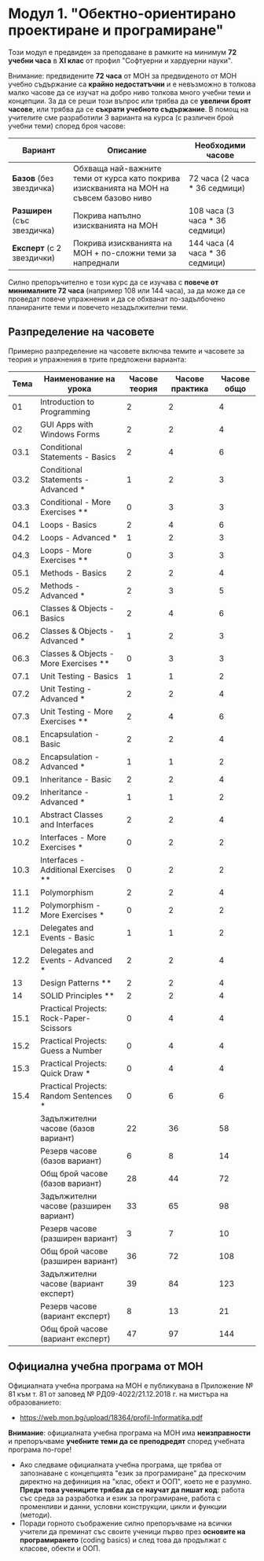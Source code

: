 # Модул 1. "Обектно-ориентирано проектиране и програмиране"

Този модул е предвиден за преподаване в рамките на минимум **72 учебни часа** в **XI клас** от профил "Софтуерни и хардуерни науки".

Внимание: предвидените **72 часа** от МОН за предвиденото от МОН учебно съдържание са **крайно недостатъчни** и е невъзможно в толкова малко часове да се изучат на добро ниво толкова много учебни теми и концепции. За да се реши този въпрос или трябва да се **увеличи броят часове**, или трябва да се **съкрати учебното съдържание**. В помощ на учителите сме разработили 3 варианта на курса (с различен брой учебни теми) според броя часове:

| Вариант                     | Описание                        | Необходими часове |
|-----------------------------|---------------------------------|-------------------|
| **Базов** (без звездичка)     | Обхваща най-важните теми от курса като покрива изискванията на МОН на съвсем базово ниво | 72 часа (2 часа * 36 седмици) |
| **Разширен** (със звездичка)   | Покрива напълно изискванията на МОН | 108 часа (3 часа * 36 седмици) |
| **Експерт** (с 2 звездички) | Покрива изискванията на МОН + по-сложни теми за напреднали | 144 часа (4 часа * 36 седмици) |
  
Силно препоръчително е този курс да се изучава с **повече от минималните 72 часа** (например 108 или 144 часа), за да може да се проведат повече упражнения и да се обхванат по-задълбочено планираните теми и повечето незадължителни теми.

## Разпределение на часовете

Примерно разпределение на часовете включва темите и часовете за теория и упражнения в трите предложени варианта:

| Тема | Наименование на урока                   | Часове теория | Часове практика | Часове общо |
|------|-----------------------------------------|---------------|-----------------|-------------|
| 01   | Introduction to Programming             |       2       |        2        |      4      |
| 02   | GUI Apps with Windows Forms             |       2       |        2        |      4      | 
| 03.1 | Conditional Statements - Basics         |       2       |        4        |      6      |
| 03.2 | Conditional Statements - Advanced *     |       1       |        2        |      3      |
| 03.3 | Conditional - More Exercises **         |       0       |        3        |      3      |
| 04.1 | Loops - Basics                          |       2       |        4        |      6      |
| 04.2 | Loops - Advanced *                      |       1       |        2        |      3      |
| 04.3 | Loops - More Exercises **               |       0       |        3        |      3      |
| 05.1 | Methods - Basics                        |       2       |        2        |      4      |
| 05.2 | Methods - Advanced *                    |       2       |        3        |      5      |
| 06.1 | Classes & Objects - Basics              |       2       |        4        |      6      |
| 06.2 | Classes & Objects - Advanced *          |       1       |        2        |      3      |
| 06.3 | Classes & Objects - More Exercises **   |       0       |        3        |      3      |
| 07.1 | Unit Testing - Basics                   |       1       |        1        |      2      |
| 07.2 | Unit Testing - Advanced *               |       2       |        2        |      4      |
| 07.3 | Unit Testing - More Exercises **        |       2       |        4        |      6      |
| 08.1 | Encapsulation - Basic                   |       2       |        2        |      4      |
| 08.2 | Encapsulation - Advanced *              |       1       |        1        |      2      |
| 09.1 | Inheritance - Basic                     |       2       |        2        |      4      |
| 09.2 | Inheritance - Advanced *                |       1       |        1        |      2      |
| 10.1 | Abstract Classes and Interfaces         |       2       |        2        |      4      |
| 10.2 | Interfaces - More Exercises *           |       0       |        2        |      2      |
| 10.3 | Interfaces - Additional Exercises **    |       0       |        2        |      2      |
| 11.1 | Polymorphism                            |       2       |        2        |      4      |
| 11.2 | Polymorphism - More Exercises *         |       0       |        2        |      2      |
| 12.1 | Delegates and Events - Basic            |       1       |        1        |      2      |
| 12.2 | Delegates and Events - Advanced *       |       2       |        2        |      4      |
| 13   | Design Patterns **                      |       2       |        2        |      4      |
| 14   | SOLID Principles **                     |       2       |        2        |      4      |
| 15.1 | Practical Projects: Rock-Paper-Scissors |       0       |        4        |      4      |
| 15.2 | Practical Projects: Guess a Number      |       0       |        4        |      4      |
| 15.3 | Practical Projects: Quick Draw *        |       0       |        4        |      4      |
| 15.4 | Practical Projects: Random Sentences *  |       0       |        6        |      6      |
|      | Задължителни часове (базов вариант)     |      22       |       36        |     58      |
|      | Резерв часове (базов вариант)           |       6       |        8        |     14      |
|      | Общ брой часове (базов вариант)         |      28       |       44        |     72      |
|      | Задължителни часове (разширен вариант)  |      33       |       65        |     98      |
|      | Резерв часове (разширен вариант)        |       3       |        7        |     10      |
|      | Общ брой часове (разширен вариант)      |      36       |       72        |    108      |
|      | Задължителни часове (вариант експерт)   |      39       |       84        |    123      |
|      | Резерв часове (вариант експерт)         |       8       |       13        |     21      |
|      | Общ брой часове (вариант експерт)       |      47       |       97        |    144      |

## Официална учебна програма от МОН

Официалната учебна програма на МОН е публикувана в Приложение № 81 към т. 81 от заповед № РД09-4022/21.12.2018 г. на мистъра на образованието:
  - https://web.mon.bg/upload/18364/profil-Informatika.pdf

**Внимание**: официалната учебна програма на МОН има **неизправности** и препоръчваме **учебните теми да се преподредят** според учебната програма по-горе!
  - Ако следваме официалната учебна програма, ще трябва от запознаване с концепцията "език за програмиране" да прескочим директно на дефиниция на "клас, обект и ООП", което не е разумно. **Преди това учениците трябва да се научат да пишат код**: работа със среда за разработка и език за програмиране, работа с променливи и данни, условни конструкции, цикли и функции (методи).
  - Поради горното съображение силно препоръчваме на всички учители да преминат със своите ученици първо през **основите на програмирането** (coding basics) и след това да продължат с класове, обекти и ООП.
